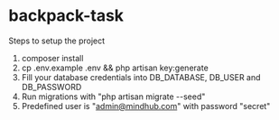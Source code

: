 # backpack-task

Steps to setup the project
1. composer install
2. cp .env.example .env && php artisan key:generate
3. Fill your database credentials into DB_DATABASE, DB_USER and DB_PASSWORD
4. Run migrations with "php artisan migrate --seed"
5. Predefined user is "admin@mindhub.com" with password "secret"
